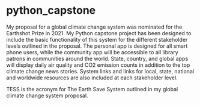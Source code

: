 # python_capstone
My proposal for a global climate change system was nominated for the Earthshot Prize in 2021. My Python capstone project has been designed to include the basic functionality of this system for the different stakeholder levels outlined in the proposal. The personal app is designed for all smart phone users, while the community app will be accessible to all library patrons in communities around the world. State, country, and global apps will display daily air quality and CO2 emission counts in addition to the top climate change news stories. System links and links for local, state, national and worldwide resources are also included at each stakeholder level.

TESS is the acronym for The Earth Save System outlined in my global climate change system proposal.
